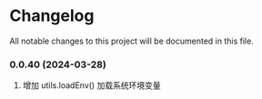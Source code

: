 # Changelog

All notable changes to this project will be documented in this file.

### 0.0.40 (2024-03-28)
1. 增加 utils.loadEnv() 加载系统环境变量